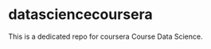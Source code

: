 datasciencecoursera
===================

This is a dedicated repo for coursera Course Data Science.
